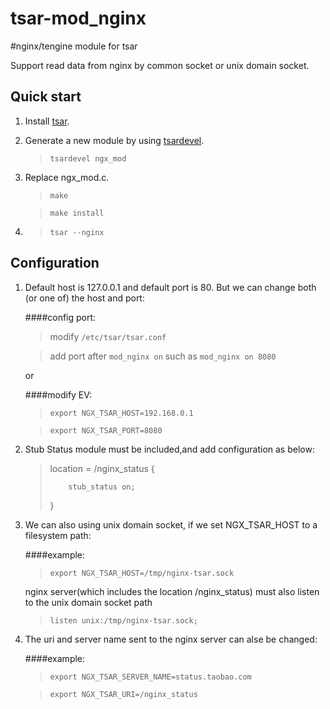 tsar-mod_nginx
==============

#nginx/tengine module for tsar

Support read data from nginx by common socket or unix domain socket.


Quick start
-----------
1. Install [tsar](https://github.com/alibaba/tsar).
2. Generate a new module by using [tsardevel](https://github.com/alibaba/tsar/tree/master/devel).

    >`tsardevel ngx_mod`
3. Replace ngx_mod.c.

    >`make`

    >`make install`
4. >`tsar --nginx`

Configuration
-------------
1. Default host is 127.0.0.1 and default port is 80. But we can change both (or one of) the host and port:

    ####config port:
    >modify `/etc/tsar/tsar.conf`

    >add port after `mod_nginx on` such as `mod_nginx on 8080`
    
    or

    ####modify EV: 
    >`export NGX_TSAR_HOST=192.168.0.1`

    >`export NGX_TSAR_PORT=8080`

2. Stub Status module must be included,and add configuration as below:

    >location =  /nginx_status {
    >
    >         stub_status on;
    >
    >}

3. We can also using unix domain socket, if we set NGX_TSAR_HOST to a filesystem path:

    ####example: 
    >`export NGX_TSAR_HOST=/tmp/nginx-tsar.sock`

    nginx server(which includes the location /nginx_status) must also listen to the unix domain socket path
    >`listen unix:/tmp/nginx-tsar.sock;`

4. The uri and server name sent to the nginx server can alse be changed:

    ####example: 
    >`export NGX_TSAR_SERVER_NAME=status.taobao.com`

    >`export NGX_TSAR_URI=/nginx_status`


